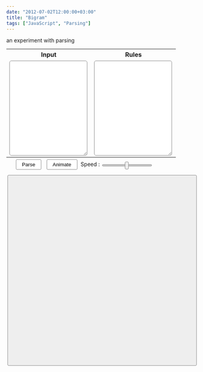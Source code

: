 ```yaml
---
date: "2012-07-02T12:00:00+03:00"
title: "Bigram"
tags: ["JavaScript", "Parsing"]
---
```


an experiment with parsing

<!--more-->

<style>
    .post {
        max-width: none;
        width: 800px;
        padding: 0;
    }
</style>

<style>
/* global */

* {
  -webkit-transition: all 0.1s linear;
}

/* input area */

table {
  width: 100%;
}

textarea {
	font: 0.9rem monospace; 
	line-height: 1.3;
	width  : 99%;
	height : 250px;
	border : 1px #888 solid;
	border-radius : 5px;
	padding : 5px;
}

table, tr, tbody, td {
	background : inherit !important;
}

table { margin : 5px 0px; }

/* buttons */

buttons {
	padding-left : 20px;
}

button {
	background : #fff;
	border : 1px solid #888;
	border-radius : 3px;
	padding: 5px 15px;
	margin: 0px 5px;
}

button:hover {
	background : #ffd;
}

button:active {
	background : #dfd;
	-webkit-transition: all 0s linear;
}

/* slider */

input[type='range'] {
    -webkit-appearance: none !important;
    height:5px;
    background : #ccc;
    border: 1px solid #888;
    border-radius: 3px;
}

input[type='range']::-webkit-slider-thumb {
	-webkit-appearance: none !important;
    height:20px;
    width:10px;
    background: #eee;
    border: 1px solid #888;
    border-radius: 3px;
}

/* visualization container */

viz {
	display : block;
	background: #eee;
	border : 1px solid #888;
	border-radius : 3px;
	margin: 10px 3px;
	min-height: 500px;
}
</style>


<script src="/lib/d3.v2.js"></script>

<table id="main">
	<tr> <th> Input <th> Rules
	<tr> <td> <textarea id="input"></textarea>
		 <td> <textarea id="rules"></textarea>		
</table>

<buttons>
	<button id="parse">Parse</button>
	<button id="animate">Animate</button>
	Speed : <input id="animation-speed" type="range"></input>
</buttons>

<viz id="viz"></viz>

<style>
	.node circle {
		fill: #fff;
		stroke: steelblue;
  		stroke-width: 1.5px;
	}

	.node text {
		font: 15px Courier, monospace;
		font-weight: bolder;
	}

	path.link {
		fill : none;
  		stroke : #ccc;
  		stroke-width : 3px;
	}
</style>

<script>
// speed of animations
var speed = 300;
var size = {x: 794, y: 496};
var root = {},
	animation = null;

function invalidLink(d){
	var from = d.source.data,
		to = d.target.data,
		valid = (from.left == to) || (from.right == to) || (from.scope == to);
	return !valid;
}

function getName(d){
	return d.data.token;
}

function linkColor(d){
	var from = d.source.data,
		to = d.target.data;
	if(from.left == to)
		return "#844";
	if(from.scope == to)
		return "#484";
	if(from.right == to)
		return "#448";
	return "#ccc";
}

</script>

<script src="/lib/bigram/viz.js"></script>
<script src="/lib/bigram/bigram.js"></script>
<script src="/lib/bigram/animation.js"></script>
<div id="def-rules" style="display:none">leftToRight = false;
prefix = "ltr";
postfix = "rtl";

tokens = {
    "="  : [7],
    "==" : [6],
    "+"  : [5], "-" : [5],
    "*"  : [4], "/" : [4],
    "!"  : [1, prefix], "~" : [1, prefix],
    "^"  : [1],
    " "  : [-1],
    "(" : [0, next], ")" : [0, "<"]
};

for(var i = 0; i < 10; i += 1) tokens[i] = [0];

// each token is defined such [priority, param]
//   if param is a function it will be used to enter a scope
//   if param is "<" it will end a scope
//   if param is "ltr"/"rtl" the token will be processed as such

// this function gets our next token from input
// this returns
//   name : name of the token
//   ltr  : should this token be in left to right order
//   priority : priority of the token
//   scope : which scope should this token enter
//   exit : should this token end current scope

function next(root, input){
    var token = input.shift(),
        action = tokens[token];
    if(typeof action === "undefined" ){
        return {
            name : token,
            ltr : leftToRight,
            priority : 0,
        };
    }

    var priority, param;

    if( action instanceof Array ){
        priority = parseFloat(action[0]);
        param = action[1];
    } else {
        priority = parseFloat(action);
        param = undefined;
    }

    if(typeof param === "function"){
        return {
            name : token,
            ltr : leftToRight,
            priority : priority,
            scope : param
        };
    } else if (param === "<"){
        return {
            name : token,
            ltr : leftToRight,
            priority : priority,
            exit : true
        };
    }

    var ltr = leftToRight;
    if(param === "ltr"){
        ltr = true;
    } else if (param === "rtl") {
        ltr = false;
    }

    return {
        name : token,
        priority : priority,
        ltr : ltr
    };
}

// the last row should say what is
// the first scope parser
next;
</div>
<script>

$ = function(id){
	return document.querySelector("#" + id);
};

var timer = setInterval(update, speed*1.2);
function update(){
	updateViz();
	if(animation !== null){
		if(!animation.step())
			animation = null;
	}
}

var defRules = document.getElementById("def-rules");

var example = {
	input : "1 + 3 * 4 - 14 * ( 15 - 7 ) * 5",
	rules : defRules.innerText
};

$("input").value = example.input;
$("rules").value = example.rules;

$("parse").addEventListener("click", function(x){
	animation = null;
	
	var input = $("input").value.replace("\n", " "),
		rules = $("rules").value;

	var next = eval(rules);
	root = parse(next, input.split(""));
});

$("animate").addEventListener("click", function(x){
	animation = null;

	var input = $("input").value.replace("\n", " "),
		rules = $("rules").value;
	var next = eval(rules);
	animation = new Animation(next, input.split(""));
	root = animation.roots[0];
});

var speedSlider = $("animation-speed");
speedSlider.min = 100;
speedSlider.max = 1500;
speedSlider.value = speed;
speedSlider.step = 100;

speedSlider.addEventListener("change", function(){
	clearInterval(timer);
	speed = speedSlider.value;
	timer = setInterval(update, speed*1.2);
});

$("parse").click();

</script>